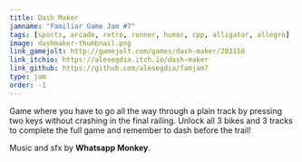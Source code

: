 ```yaml
---
title: Dash Maker
jamname: "Familiar Game Jam #7"
tags: [sports, arcade, retro, runner, humor, cpp, alligator, allegro]
image: dashmaker-thumbnail.png
link_gamejolt: http://gamejolt.com/games/dash-maker/203150
link_itchio: https://alesegdia.itch.io/dash-maker
link_github: https://github.com/alesegdia/famjam7
type: jam
order: -1
---
```


Game where you have to go all the way through a plain track by pressing two keys without crashing in the
final railing. Unlock all 3 bikes and 3 tracks to complete the full game and remember to dash before the trail!

Music and sfx by **Whatsapp Monkey**.
